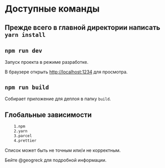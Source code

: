 # Доступные команды

## Прежде всего в главной директории написать `yarn install`

## `npm run dev`

Запуск проекта в режиме разработке.

В браузере открыть [http;//localhost:1234](http;//localhost:1234) для просмотра.

## `npm run build`

Собирает приложение для деплоя в папку `build`.

## Глобальные зависимости

```bash
    1.npm
    2.yarn
    3.parcel
    4.prettier

```

Список может быть не точным или/и не корректным.

Бейте @geogreck для подробной информации.
